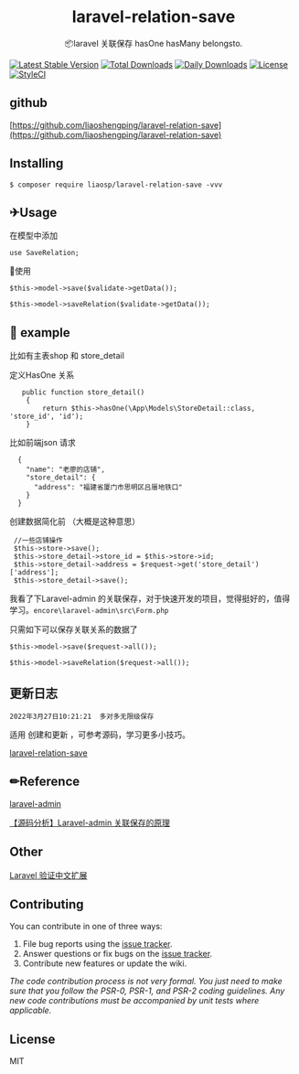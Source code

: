 <h1 align="center"> laravel-relation-save </h1>

<p align="center"> 📦laravel 关联保存 hasOne hasMany belongsto.</p>

[![Latest Stable Version](https://poser.pugx.org/liaosp/laravel-relation-save/v/stable)](https://packagist.org/packages/liaosp/laravel-validate-ext)
[![Total Downloads](https://poser.pugx.org/liaosp/laravel-relation-save/downloads)](https://packagist.org/packages/liaosp/laravel-validate-ext)
[![Daily Downloads](https://poser.pugx.org/liaosp/laravel-relation-save/d/daily)](https://packagist.org/packages/liaosp/laravel-validate-ext)
[![License](https://poser.pugx.org/liaosp/laravel-relation-save/license)](https://packagist.org/packages/liaosp/laravel-validate-ext)
[![StyleCI](https://styleci.io/repos/53163405/shield)](https://styleci.io/repos/53163405/)

## github

[https://github.com/liaoshengping/laravel-relation-save](https://github.com/liaoshengping/laravel-relation-save)

## Installing

```shell
$ composer require liaosp/laravel-relation-save -vvv
```


## ✈Usage

在模型中添加

```
use SaveRelation;
```

🔨使用

```
$this->model->save($validate->getData());

$this->model->saveRelation($validate->getData());
```

## 🌰 example 

比如有主表shop 和 store_detail 

定义HasOne 关系

```
   public function store_detail()
    {
        return $this->hasOne(\App\Models\StoreDetail::class, 'store_id', 'id');
    }
```



比如前端json 请求

```
  {
    "name": "老廖的店铺",
    "store_detail": {
      "address": "福建省厦门市思明区吕厝地铁口"
    }
  }
```
创建数据简化前 （大概是这种意思）
```
 //一些店铺操作
 $this->store->save();
 $this->store_detail->store_id = $this->store->id;
 $this->store_detail->address = $request->get('store_detail')['address'];
 $this->store_detail->save();
```

我看了下Laravel-admin 的关联保存，对于快速开发的项目，觉得挺好的，值得学习。`encore\laravel-admin\src\Form.php`

只需如下可以保存关联关系的数据了

```
$this->model->save($request->all());

$this->model->saveRelation($request->all());
```

## 更新日志

```
2022年3月27日10:21:21  多对多无限级保存
```

适用 创建和更新 ，可参考源码，学习更多小技巧。

[laravel-relation-save](https://github.com/liaoshengping/laravel-relation-save)

## ✏Reference

[laravel-admin](https://laravel-admin.org/)

[【源码分析】Laravel-admin 关联保存的原理](https://blog.csdn.net/qq_22823581/article/details/120101938)


## Other

[Laravel 验证中文扩展](https://github.com/liaoshengping/laravel-validate-ext)


## Contributing

You can contribute in one of three ways:

1. File bug reports using the [issue tracker](https://github.com/liaosp/laravel-relation-save/issues).
2. Answer questions or fix bugs on the [issue tracker](https://github.com/liaosp/laravel-relation-save/issues).
3. Contribute new features or update the wiki.

_The code contribution process is not very formal. You just need to make sure that you follow the PSR-0, PSR-1, and PSR-2 coding guidelines. Any new code contributions must be accompanied by unit tests where applicable._

## License

MIT